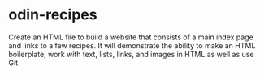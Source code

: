 # odin-recipes

Create an HTML file to build a website that consists of a main index page and links to a few recipes.
It will demonstrate the ability to make an HTML boilerplate, work with text, lists, links, and images in HTML as well as use Git.